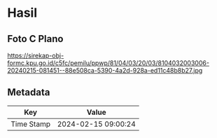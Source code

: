 # Hasil

## Foto C Plano

https://sirekap-obj-formc.kpu.go.id/c5fc/pemilu/ppwp/81/04/03/20/03/8104032003006-20240215-081451--88e508ca-5390-4a2d-928a-ed11c48b8b27.jpg


## Metadata

| Key        | Value               |
| ---------- | ------------------- |
| Time Stamp | 2024-02-15 09:00:24 |



